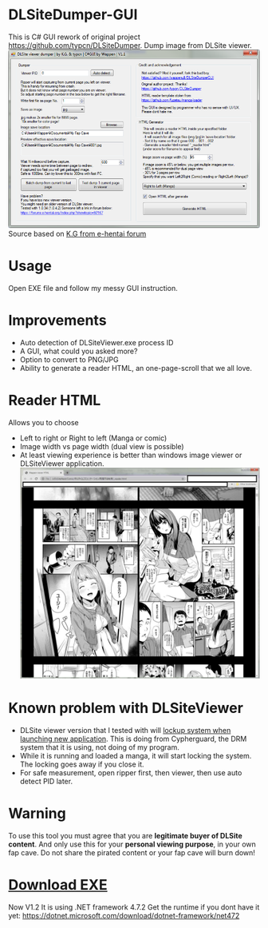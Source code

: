 # DLSiteDumper-GUI
This is C# GUI rework of original project https://github.com/typcn/DLSiteDumper.
Dump image from DLSite viewer.
![Alt text](./readme_img1.png)
Source based on [K.G from e-hentai forum](https://forums.e-hentai.org/index.php?showtopic=92167&view=findpost&p=2799905)

# Usage

Open EXE file and follow my messy GUI instruction.

# Improvements

* Auto detection of DLSiteViewer.exe process ID
* A GUI, what could you asked more?
* Option to convert to PNG/JPG
* Ability to generate a reader HTML, an one-page-scroll that we all love.
 
# Reader HTML

Allows you to choose
* Left to right or Right to left (Manga or comic)
* Image width vs page width (dual view is possible)
* At least viewing experience is better than windows image viewer or DLSiteViewer application.
![HTML](./readme_img2.jpg)

# Known problem with DLSiteViewer

* DLSite viewer version that I tested with will [lockup system when launching new application](https://superuser.com/a/1636040/1099925). This is doing from Cypherguard, the DRM system that it is using, not doing of my program.
* While it is running and loaded a manga, it will start locking the system. The locking goes away if you close it.
* For safe measurement, open ripper first, then viewer, then use auto detect PID later.

# Warning

To use this tool you must agree that you are **legitimate buyer of DLSite content**. And only use this for your **personal viewing purpose**, in your own fap cave. Do not share the pirated content or your fap cave will burn down!

# [Download EXE](https://github.com/wappenull/DLSiteDumperGUI/releases/download/v1.1/DLSiteDumperCS.exe)
Now V1.2
It is using .NET framework 4.7.2 Get the runtime if you dont have it yet:
https://dotnet.microsoft.com/download/dotnet-framework/net472